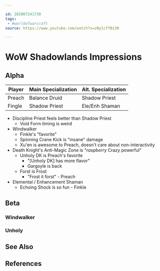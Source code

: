 ```yaml
---

id: 202007241730
tags:
 - #worldofwarcraft
source: https://www.youtube.com/watch?v=zNy1cffBz30

---
```


# WoW Shadowlands Impressions

## Alpha
| Player | Main Specialization | Alt. Specialization |
| ------ | ------------------- | ------------------- |
| Preach | Balance Druid       | Shadow Priest       |
| Fingle | Shadow Priest       | Ele/Enh Shaman      |

- Discipline Priest feels better than Shadow Priest
	- Void Form timing is weird
- Windwalker
	- Finkle's "favorite"
	- Spinning Crane Kick is "insane" damage
	- Xu'en is awesome to Preach, doesn't care about non-interactivity
- Death Knight's Anti-Magic Zone is "*raspberry* Crazy powerful"
	- Unholy DK is Preach's favorite
		- "[Unholy DK] has more flavor"
		- Gargoyle is back
	- Forst is Frost
		- "Frost it forst" - Preach
- Elemental / Enhancement Shaman
	- Echoing Shock is so fun - Finkle

## Beta
### Windwalker

### Unholy

## See Also

## References

